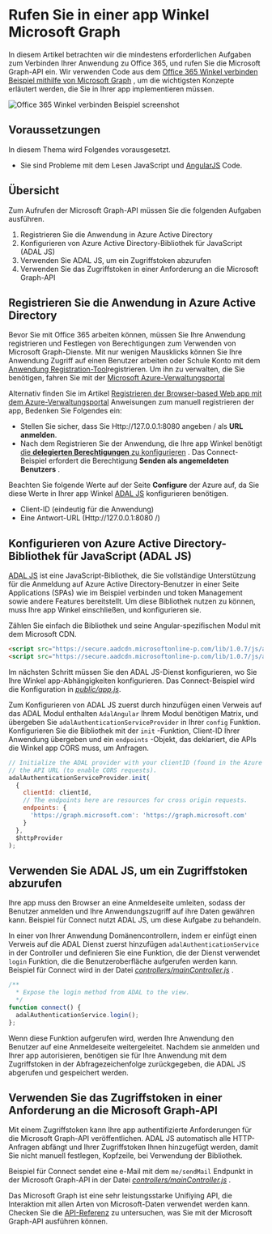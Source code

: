 # <a name="call-microsoft-graph-in-an-angular-app"></a>Rufen Sie in einer app Winkel Microsoft Graph 

In diesem Artikel betrachten wir die mindestens erforderlichen Aufgaben zum Verbinden Ihrer Anwendung zu Office 365, und rufen Sie die Microsoft Graph-API ein. Wir verwenden Code aus dem [Office 365 Winkel verbinden Beispiel mithilfe von Microsoft Graph](https://github.com/microsoftgraph/angular-connect-rest-sample) , um die wichtigsten Konzepte erläutert werden, die Sie in Ihrer app implementieren müssen.

![Office 365 Winkel verbinden Beispiel screenshot](./images/web-screenshot.png)

## <a name="prerequisites"></a>Voraussetzungen  

In diesem Thema wird Folgendes vorausgesetzt.

* Sie sind Probleme mit dem Lesen JavaScript und [AngularJS](https://angularjs.org/) Code.

## <a name="overview"></a>Übersicht

Zum Aufrufen der Microsoft Graph-API müssen Sie die folgenden Aufgaben ausführen.

1. Registrieren Sie die Anwendung in Azure Active Directory
2. Konfigurieren von Azure Active Directory-Bibliothek für JavaScript (ADAL JS)
3. Verwenden Sie ADAL JS, um ein Zugriffstoken abzurufen
4. Verwenden Sie das Zugriffstoken in einer Anforderung an die Microsoft Graph-API

<!--<a name="register"></a>-->
## <a name="register-the-application-in-azure-active-directory"></a>Registrieren Sie die Anwendung in Azure Active Directory

Bevor Sie mit Office 365 arbeiten können, müssen Sie Ihre Anwendung registrieren und Festlegen von Berechtigungen zum Verwenden von Microsoft Graph-Dienste.
Mit nur wenigen Mausklicks können Sie Ihre Anwendung Zugriff auf einen Benutzer arbeiten oder Schule Konto mit dem [Anwendung Registration-Tool](https://dev.office.com/app-registration)registrieren. Um ihn zu verwalten, die Sie benötigen, fahren Sie mit der [Microsoft Azure-Verwaltungsportal](https://manage.windowsazure.com)

Alternativ finden Sie im Artikel [Registrieren der Browser-based Web app mit dem Azure-Verwaltungsportal](https://msdn.microsoft.com/en-us/office/office365/HowTo/add-common-consent-manually#bk_RegisterWebApp) Anweisungen zum manuell registrieren der app, Bedenken Sie Folgendes ein:

* Stellen Sie sicher, dass Sie Http://127.0.0.1:8080 angeben / als **URL anmelden**.
* Nach dem Registrieren Sie der Anwendung, die Ihre app Winkel benötigt [die **delegierten Berechtigungen** zu konfigurieren](https://github.com/microsoftgraph/angular-connect-rest-sample/wiki/Grant-permissions-to-the-Connect-application-in-Azure) . Das Connect-Beispiel erfordert die Berechtigung **Senden als angemeldeten Benutzers** .

Beachten Sie folgende Werte auf der Seite **Configure** der Azure auf, da Sie diese Werte in Ihrer app Winkel [ADAL JS](https://github.com/AzureAD/azure-activedirectory-library-for-js) konfigurieren benötigen.

* Client-ID (eindeutig für die Anwendung)
* Eine Antwort-URL (Http://127.0.0.1:8080 /)

<!--<a name="adal"></a>-->
## <a name="configure-azure-active-directory-library-for-javascript-adal-js"></a>Konfigurieren von Azure Active Directory-Bibliothek für JavaScript (ADAL JS)

[ADAL JS](https://github.com/AzureAD/azure-activedirectory-library-for-js) ist eine JavaScript-Bibliothek, die Sie vollständige Unterstützung für die Anmeldung auf Azure Active Directory-Benutzer in einer Seite Applications (SPAs) wie im Beispiel verbinden und token Management sowie andere Features bereitstellt. Um diese Bibliothek nutzen zu können, muss Ihre app Winkel einschließen, und konfigurieren sie.

Zählen Sie einfach die Bibliothek und seine Angular-spezifischen Modul mit dem Microsoft CDN.

```html
<script src="https://secure.aadcdn.microsoftonline-p.com/lib/1.0.7/js/adal.min.js"></script>
<script src="https://secure.aadcdn.microsoftonline-p.com/lib/1.0.7/js/adal-angular.min.js"></script>
```

Im nächsten Schritt müssen Sie den ADAL JS-Dienst konfigurieren, wo Sie Ihre Winkel app-Abhängigkeiten konfigurieren. Das Connect-Beispiel wird die Konfiguration in [*public/app.js*](https://github.com/microsoftgraph/angular-connect-rest-sample/blob/master/public/scripts/app.js). 

Zum Konfigurieren von ADAL JS zuerst durch hinzufügen einen Verweis auf das ADAL Modul enthalten ```AdalAngular``` Ihrem Modul benötigen Matrix, und übergeben Sie ```adalAuthenticationServiceProvider``` in Ihrer ```config``` Funktion. Konfigurieren Sie die Bibliothek mit der ```init``` -Funktion, Client-ID Ihrer Anwendung übergeben und ein ```endpoints``` -Objekt, das deklariert, die APIs die Winkel app CORS muss, um Anfragen.

```javascript
// Initialize the ADAL provider with your clientID (found in the Azure Management Portal) and 
// the API URL (to enable CORS requests).
adalAuthenticationServiceProvider.init(
  {
    clientId: clientId,
    // The endpoints here are resources for cross origin requests.
    endpoints: {
      'https://graph.microsoft.com': 'https://graph.microsoft.com'
    }
  },
  $httpProvider
);
```

<!--<a name="accessToken"></a>-->
## <a name="use-adal-js-to-get-an-access-token"></a>Verwenden Sie ADAL JS, um ein Zugriffstoken abzurufen

Ihre app muss den Browser an eine Anmeldeseite umleiten, sodass der Benutzer anmelden und Ihre Anwendungszugriff auf ihre Daten gewähren kann. Beispiel für Connect nutzt ADAL JS, um diese Aufgabe zu behandeln. 

In einer von Ihrer Anwendung Domänencontrollern, indem er einfügt einen Verweis auf die ADAL Dienst zuerst hinzufügen ```adalAuthenticationService``` in der Controller und definieren Sie eine Funktion, die der Dienst verwendet ```login``` Funktion, die die Benutzeroberfläche aufgerufen werden kann. Beispiel für Connect wird in der Datei [*controllers/mainController.js*](https://github.com/microsoftgraph/angular-connect-rest-sample/blob/master/public/controllers/mainController.js) . 

```javascript
/**
  * Expose the login method from ADAL to the view.
  */
function connect() {
  adalAuthenticationService.login();
};
```

Wenn diese Funktion aufgerufen wird, werden Ihre Anwendung den Benutzer auf eine Anmeldeseite weitergeleitet. Nachdem sie anmelden und Ihrer app autorisieren, benötigen sie für Ihre Anwendung mit dem Zugriffstoken in der Abfragezeichenfolge zurückgegeben, die ADAL JS abgerufen und gespeichert werden. 

<!--<a name="request"></a>-->
## <a name="use-the-access-token-in-a-request-to-the-microsoft-graph-api"></a>Verwenden Sie das Zugriffstoken in einer Anforderung an die Microsoft Graph-API

Mit einem Zugriffstoken kann Ihre app authentifizierte Anforderungen für die Microsoft Graph-API veröffentlichen. ADAL JS automatisch alle HTTP-Anfragen abfängt und Ihrer Zugriffstoken Ihnen hinzugefügt werden, damit Sie nicht manuell festlegen, Kopfzeile, bei Verwendung der Bibliothek. 

Beispiel für Connect sendet eine e-Mail mit dem ```me/sendMail``` Endpunkt in der Microsoft Graph-API in der Datei [*controllers/mainController.js*](https://github.com/microsoftgraph/angular-connect-rest-sample/blob/master/public/controllers/mainController.js) . 

Das Microsoft Graph ist eine sehr leistungsstarke Unifiying API, die Interaktion mit allen Arten von Microsoft-Daten verwendet werden kann. Checken Sie die [API-Referenz](http://graph.microsoft.io/docs/api-reference/v1.0) zu untersuchen, was Sie mit der Microsoft Graph-API ausführen können.

